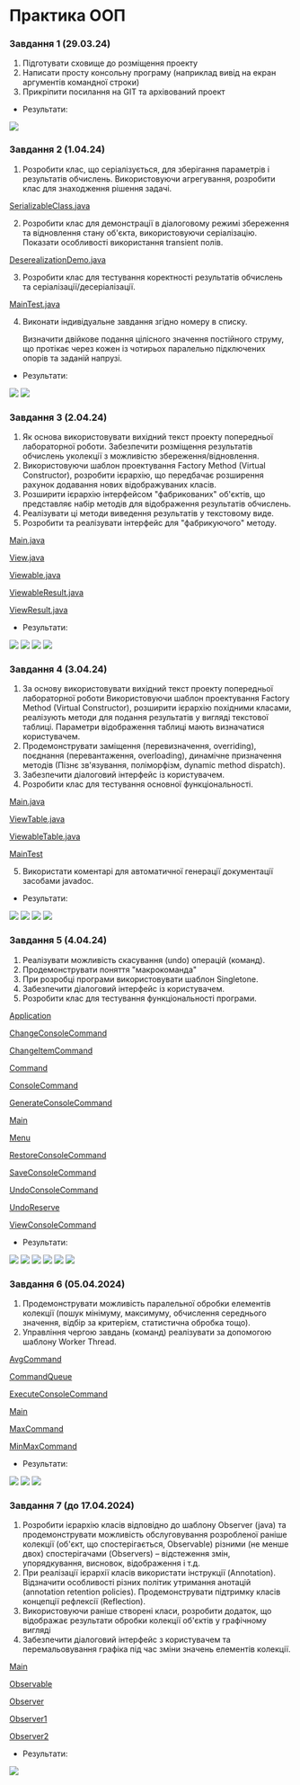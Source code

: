 # Практика ООП

### Завдання 1 (29.03.24)
1. Підготувати сховище до розміщення проекту
2. Написати просту консольну програму (наприклад вивід на екран аргументів командної строки)
3. Прикріпити посилання на GIT та архівований проект

- Результати:

![](images/task1.png)

### Завдання 2 (1.04.24)
1. Розробити клас, що серіалізується, для зберігання параметрів і результатів
   обчислень.
   Використовуючи агрегування, розробити клас для знаходження рішення
   задачі.

[SerializableClass.java](src/task2/SerializableClass.java)

2. Розробити клас для демонстрації в діалоговому режимі збереження та
   відновлення стану об'єкта, використовуючи серіалізацію. Показати особливості
   використання transient полів.

[DeserealizationDemo.java](src/task2/DeserealizationDemo.java)


3. Розробити клас для тестування коректності результатів обчислень та
   серіалізації/десеріалізації.

[MainTest.java](Test/MainTest.java)

4. Виконати індивідуальне завдання згідно номеру в списку.

   Визначити двійкове подання цілісного значення постійного струму, що
   протікає через кожен із чотирьох паралельно підключених опорів та заданій
   напрузі.

- Результати:

![](images/task2.png)
![](images/test.png)

### Завдання 3 (2.04.24)
1. Як основа використовувати вихідний текст проекту попередньої лабораторної роботи. Забезпечити розміщення результатів обчислень уколекції з можливістю збереження/відновлення.
2. Використовуючи шаблон проектування Factory Method (Virtual Constructor), розробити ієрархію, що передбачає розширення рахунок додавання
   нових відображуваних класів.
3. Розширити ієрархію інтерфейсом "фабрикованих" об'єктів, що представляє набір методів для відображення результатів обчислень.
4. Реалізувати ці методи виведення результатів у текстовому виде.
5. Розробити та реалізувати інтерфейс для "фабрикуючого" методу.

[Main.java](src/task3/Main.java)

[View.java](src/task3/View.java)

[Viewable.java](src/task3/Viewable.java)

[ViewableResult.java](src/task3/ViewableResult.java)

[ViewResult.java](src/task3/ViewResult.java)

- Результати:

![](images/task3.png)
![](images/task3_1.png)
![](images/task_2.png)
![](images/task3_4.png)

### Завдання 4 (3.04.24)
1. За основу використовувати вихідний текст проекту попередньої лабораторної роботи Використовуючи шаблон проектування Factory Method
(Virtual Constructor), розширити ієрархію похідними класами, реалізують методи для подання результатів у вигляді текстової
таблиці. Параметри відображення таблиці мають визначатися користувачем.
2. Продемонструвати заміщення (перевизначення, overriding), поєднання (перевантаження, overloading), динамічне призначення методів
(Пізнє зв'язування, поліморфізм, dynamic method dispatch).
3. Забезпечити діалоговий інтерфейс із користувачем.
4. Розробити клас для тестування основної функціональності.

[Main.java](src/task4/Main.java) 

[ViewTable.java](src/task4/ViewTable.java) 

[ViewableTable.java](src/task4/ViewableTable.java) 

[MainTest](Test/MainTest.java)

5. Використати коментарі для автоматичної генерації документації засобами javadoc.

- Результати:

![](images/task4.png)
![](images/task4_1.png)
![](images/task_3.png)
![](images/test.png)


### Завдання 5 (4.04.24)
1. Реалізувати можливість скасування (undo) операцій (команд).
2. Продемонструвати поняття "макрокоманда"
3. При розробці програми використовувати шаблон Singletone.
4. Забезпечити діалоговий інтерфейс із користувачем.
5. Розробити клас для тестування функціональності програми.

[Application](src/task5/Application.java)

[ChangeConsoleCommand](src/task5/ChangeConsoleCommand.java)

[ChangeItemCommand](src/task5/ChangeItemCommand.java)

[Command](src/task5/Command.java)

[ConsoleCommand](src/task5/ConsoleCommand.java)

[GenerateConsoleCommand](src/task5/GenerateConsoleCommand.java)

[Main](src/task5/Main.java)

[Menu](src/task5/Menu.java)

[RestoreConsoleCommand](src/task5/RestoreConsoleCommand.java)

[SaveConsoleCommand](src/task5/SaveConsoleCommand.java)

[UndoConsoleCommand](src/task5/UndoConsoleCommand.java)

[UndoReserve](src/task5/UndoReserve.java)

[ViewConsoleCommand](src/task5/ViewConsoleCommand.java)

- Результати:

![](images/task5_1.png)
![](images/task5_2.png)
![](images/task5_3.png)
![](images/task5_4.png)
![](images/task5_5.png)
![](images/test.1.png) 


### Завдання 6 (05.04.2024)

1. Продемонструвати можливість паралельної обробки елементів колекції (пошук мінімуму, максимуму, обчислення середнього значення, відбір за критерієм, статистична обробка тощо).
2. Управління чергою завдань (команд) реалізувати за допомогою шаблону Worker Thread.

[AvgCommand](src/task6/AvgCommand.java)

[CommandQueue](src/task6/CommandQueue.java)

[ExecuteConsoleCommand](src/task6/ExecuteConsoleCommand.java)

[Main](src/task6/Main.java)

[MaxCommand](src/task6/MaxCommand.java)

[MinMaxCommand](src/task6/MinMaxCommand.java)

- Результати:

![](images/task6.png)
![](images/task6_1.png)
![](images/task6_2.png)


### Завдання 7 (до 17.04.2024)

1. Розробити ієрархію класів відповідно до шаблону Observer (java) та продемонструвати можливість обслуговування розробленої раніше колекції (об'єкт, що спостерігається, Observable) різними (не менше двох) спостерігачами (Observers) – відстеження змін, упорядкування, висновок, відображення і т.д.
2. При реалізації ієрархії класів використати інструкції (Annotation). Відзначити особливості різних політик утримання анотацій (annotation retention policies). Продемонструвати підтримку класів концепції рефлексії (Reflection).
3. Використовуючи раніше створені класи, розробити додаток, що відображає результати обробки колекції об'єктів у графічному вигляді
4. Забезпечити діалоговий інтерфейс з користувачем та перемальовування графіка під час зміни значень елементів колекції.

[Main](src/task7/Main.java)

[Observable](src/task7/Observable.java)

[Observer](src/task7/Observer.java)

[Observer1](src/task7/Observer1.java)

[Observer2](src/task7/Observer2.java)

- Результати:

![](images/task7.png)